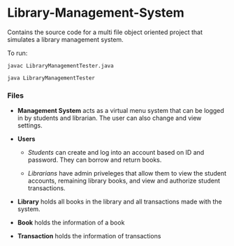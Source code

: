 # Library-Management-System

Contains the source code for a multi file object oriented project that simulates a library management system.

To run:
```
javac LibraryManagementTester.java

java LibraryManagementTester
```

### Files

* **Management System** acts as a virtual menu system that can be logged in by students and librarian. The user can also change and view settings.

* **Users**

  * *Students* can create and log into an account based on ID and password. They can borrow and return books.

  * *Librarians* have admin priveleges that allow them to view the student accounts, remaining library books, and view and authorize student transactions.

* **Library** holds all books in the library and all transactions made with the system.

* **Book** holds the information of a book 

* **Transaction** holds the information of transactions
